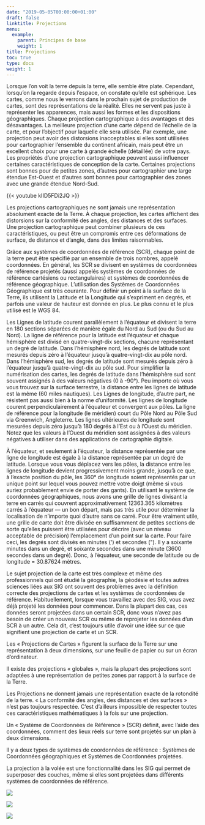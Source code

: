 ```yaml
---
date: "2019-05-05T00:00:00+01:00"
draft: false
linktitle: Projections
menu:
  example:
    parent: Principes de base
    weight: 1
title: Projections
toc: true
type: docs
weight: 1
---
```



Lorsque l’on voit la terre depuis la terre, elle semble être plate. Cependant, lorsqu’on la regarde depuis l’espace, on constate qu’elle est sphérique. Les cartes, comme nous le verrons dans le prochain sujet de production de cartes, sont des représentations de la réalité. Elles ne servent pas juste à représenter les apparences, mais aussi les formes et les dispositions géographiques. Chaque projection cartographique a des avantages et des désavantages. La meilleure projection d’une carte dépend de l’échelle de la carte, et pour l’objectif pour laquelle elle sera utilisée. Par exemple, une projection peut avoir des distorsions inacceptables si elles sont utilisées pour cartographier l’ensemble du continent africain, mais peut être un excellent choix pour une carte à grande échelle (détaillée) de votre pays. Les propriétés d’une projection cartographique peuvent aussi influencer certaines caractéristiques de conception de la carte. Certaines projections sont bonnes pour de petites zones, d’autres pour cartographier une large étendue Est-Ouest et d’autres sont bonnes pour cartographier des zones avec une grande étendue Nord-Sud.


{{< youtube kIID5FDi2JQ >}}



Les projections cartographiques ne sont jamais une représentation absolument exacte de la Terre. À chaque projection, les cartes affichent des distorsions sur la conformité des angles, des distances et des surfaces. Une projection cartographique peut combiner plusieurs de ces caractéristiques, ou peut être un compromis entre ces déformations de surface, de distance et d’angle, dans des limites raisonnables.

Grâce aux systèmes de coordonnées de référence (SCR), chaque point de la terre peut être spécifié par un ensemble de trois nombres, appelé coordonnées. En général, les SCR se divisent en systèmes de coordonnées de référence projetés (aussi appelés systèmes de coordonnées de référence cartésiens ou rectangulaires) et systèmes de coordonnées de référence géographique.
L’utilisation des Systèmes de Coordonnées Géographique est très courante. Pour définir un point à la surface de la Terre, ils utilisent la Latitude et la Longitude qui s’expriment en degrés, et parfois une valeur de hauteur est donnée en plus. Le plus connu et le plus utilisé est le WGS 84.

Les Lignes de latitude courent parallèlement à l’équateur et divisent la terre en 180 sections séparées de manière égale du Nord au Sud (ou du Sud au Nord). La ligne de référence pour la latitude est l’équateur et chaque hémisphère est divisé en quatre-vingt-dix sections, chacune représentant un degré de latitude. Dans l’hémisphère nord, les degrés de latitude sont mesurés depuis zéro à l’équateur jusqu’à quatre-vingt-dix au pôle nord. Dans l’hémisphère sud, les degrés de latitude sont mesurés depuis zéro à l’équateur jusqu’à quatre-vingt-dix au pôle sud. Pour simplifier la numérisation des cartes, les degrés de latitude dans l’hémisphère sud sont souvent assignés à des valeurs négatives (0 à -90°). Peu importe où vous vous trouvez sur la surface terrestre, la distance entre les lignes de latitude est la même (60 miles nautiques).
Les Lignes de longitude, d’autre part, ne résistent pas aussi bien à la norme d’uniformité. Les lignes de longitude courent perpendiculairement à l’équateur et convergent aux pôles. La ligne de référence pour la longitude (le méridien) court du Pôle Nord au Pôle Sud via Greenwich, Angleterre. Les lignes ultérieures de longitude sont mesurées depuis zéro jusqu’à 180 degrés à l’Est ou à l’Ouest du méridien. Notez que les valeurs à l’Ouest du méridien sont assignées à des valeurs négatives à utiliser dans des applications de cartographie digitale.

À l’équateur, et seulement à l’équateur, la distance représentée par une ligne de longitude est égale à la distance représentée par un degré de latitude. Lorsque vous vous déplacez vers les pôles, la distance entre les lignes de longitude devient progressivement moins grande, jusqu’à ce que, à l’exacte position du pôle, les 360° de longitude soient représentés par un unique point sur lequel vous pouvez mettre votre doigt (même si vous auriez probablement envie de porter des gants). En utilisant le système de coordonnées géographiques, nous avons une grille de lignes divisant la terre en carrés qui couvrent approximativement 12363.365 kilomètres carrés à l’équateur — un bon départ, mais pas très utile pour déterminer la localisation de n’importe quoi d’autre sans ce carré.
Pour être vraiment utile, une grille de carte doit être divisée en suffisamment de petites sections de sorte qu’elles puissent être utilisées pour décrire (avec un niveau acceptable de précision) l’emplacement d’un point sur la carte. Pour faire ceci, les degrés sont divisés en minutes (') et secondes ("). Il y a soixante minutes dans un degré, et soixante secondes dans une minute (3600 secondes dans un degré). Donc, à l’équateur, une seconde de latitude ou de longitude = 30.87624 mètres.

Le sujet projection de la carte est très complexe et même des professionnels qui ont étudié la géographie, la géodésie et toutes autres sciences liées aux SIG ont souvent des problèmes avec la définition correcte des projections de cartes et les systèmes de coordonnées de référence. Habituellement, lorsque vous travaillez avec des SIG, vous avez déjà projeté les données pour commencer. Dans la plupart des cas, ces données seront projetées dans un certain SCR, donc vous n’avez pas besoin de créer un nouveau SCR ou même de reprojeter les données d’un SCR à un autre. Cela dit, c’est toujours utile d’avoir une idée sur ce que signifient une projection de carte et un SCR.

Les « Projections de Cartes » figurent la surface de la Terre sur une représentation à deux dimensions, sur une feuille de papier ou sur un écran d’ordinateur.

Il existe des projections « globales », mais la plupart des projections sont adaptées à une représentation de petites zones par rapport à la surface de la Terre.

Les Projections ne donnent jamais une représentation exacte de la rotondité de la terre. « La conformité des angles, des distances et des surfaces » n’est pas toujours respectée. C’est d’ailleurs impossible de respecter toutes ces caractéristiques mathématiques à la fois sur une projection.

Un « Système de Coordonnées de Référence » (SCR) définit, avec l’aide des coordonnées, comment des lieux réels sur terre sont projetés sur un plan à deux dimensions.

Il y a deux types de systèmes de coordonnées de référence : Systèmes de Coordonnées géographiques et Systèmes de Coordonnées projetées.

La projection à la volée est une fonctionnalité dans les SIG qui permet de superposer des couches, même si elles sont projetées dans différents systèmes de coordonnées de référence.

![](/img/img/misc/epsg.png)

![](/img/img/misc/sup_projection.png)

![](/img/img/misc/bad_map_projection.png)